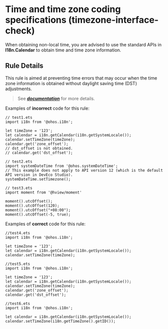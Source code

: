 # Time and time zone coding specifications (timezone-interface-check)
When obtaining non-local time, you are advised to use the standard APIs in **I18n.Calendar** to obtain time and time zone information.

## Rule Details
This rule is aimed at preventing time errors that may occur when the time zone information is obtained without daylight saving time (DST) adjustments.
>See [***documentation***](https://developer.huawei.com/consumer/cn/doc/harmonyos-guides-V13/ide-timezone-interface-check-V13) for more details.

Examples of **incorrect** code for this rule: 

```ets
// test1.ets
import i18n from '@ohos.i18n';

let timeZone = '123';
let calendar = i18n.getCalendar(i18n.getSystemLocale());
calendar.setTimeZone(timeZone);
calendar.get('zone_offset');
// dst_offset is not obtained.
// calendar.get('dst_offset'); 
```
```ets
// test2.ets
import systemDateTime from '@ohos.systemDateTime';
// This example does not apply to API version 12 (which is the default API version in DevEco Studio).
systemDateTime.setTimezone();

```
```ets
// test3.ets
import moment from '@hview/moment'

moment().utcOffset();
moment().utcOffset(120);
moment().utcOffset("+08:00");
moment().utcOffset(-5, true);
```

Examples of **correct** code for this rule: 

```ets
//test4.ets
import i18n from '@ohos.i18n';

let timeZone = '123';
let calendar = i18n.getCalendar(i18n.getSystemLocale());
calendar.setTimeZone(timeZone);

```
```ets
//test5.ets
import i18n from '@ohos.i18n';

let timeZone = '123';
let calendar = i18n.getCalendar(i18n.getSystemLocale());
calendar.setTimeZone(timeZone);
calendar.get('zone_offset'); 
calendar.get('dst_offset');
```
```ets
//test6.ets
import i18n from '@ohos.i18n';

let calendar = i18n.getCalendar(i18n.getSystemLocale());
calendar.setTimeZone(i18n.getTimeZone().getID());
```
